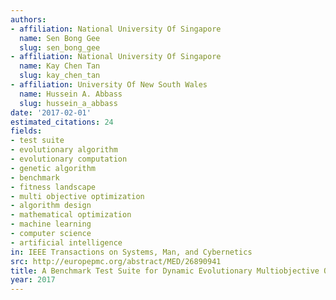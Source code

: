 ```yaml
---
authors:
- affiliation: National University Of Singapore
  name: Sen Bong Gee
  slug: sen_bong_gee
- affiliation: National University Of Singapore
  name: Kay Chen Tan
  slug: kay_chen_tan
- affiliation: University Of New South Wales
  name: Hussein A. Abbass
  slug: hussein_a_abbass
date: '2017-02-01'
estimated_citations: 24
fields:
- test suite
- evolutionary algorithm
- evolutionary computation
- genetic algorithm
- benchmark
- fitness landscape
- multi objective optimization
- algorithm design
- mathematical optimization
- machine learning
- computer science
- artificial intelligence
in: IEEE Transactions on Systems, Man, and Cybernetics
src: http://europepmc.org/abstract/MED/26890941
title: A Benchmark Test Suite for Dynamic Evolutionary Multiobjective Optimization
year: 2017
---
```


